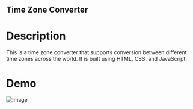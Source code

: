 ## Time Zone Converter

# Description
This is a time zone converter that supports conversion between different time zones across the world. It is built using HTML, CSS, and JavaScript.

# Demo
![image](https://github.com/ellow0rld/Javascript-projects/assets/116413038/c7a4c710-6635-4636-ad6d-f10bbc5f2c55)
